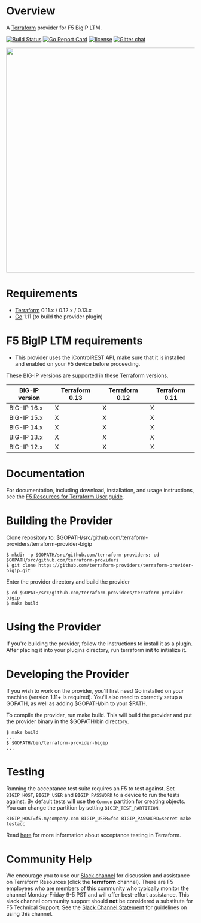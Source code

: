 [//]: # (Original work from https://github.com/DealerDotCom/terraform-provider-bigip)
[//]: # (Modifications Copyright 2019 F5 Networks Inc.)
[//]: # (This Source Code Form is subject to the terms of the Mozilla Public License, v. 2.0.)
[//]: # (If a copy of the MPL was not distributed with this file,You can obtain one at https://mozilla.org/MPL/2.0/.)

# Overview

A [Terraform](terraform.io) provider for F5 BigIP LTM.

[![Build Status](https://travis-ci.org/f5networks/terraform-provider-bigip.svg?branch=master)](https://travis-ci.org/f5networks/terraform-provider-bigip)
[![Go Report Card](https://goreportcard.com/badge/github.com/f5networks/terraform-provider-bigip)](https://goreportcard.com/report/github.com/f5networks/terraform-provider-bigip)
[![license](https://img.shields.io/badge/license-Mozilla-red.svg?style=flat)](https://github.com/f5networks/terraform-provider-bigip/blob/master/LICENSE)
[![Gitter chat](https://badges.gitter.im/hashicorp-terraform/Lobby.png)](https://gitter.im/hashicorp-terraform/Lobby)

<img src="https://cdn.rawgit.com/hashicorp/terraform-website/master/content/source/assets/images/logo-hashicorp.svg" width="600px">

# Requirements
-	[Terraform](https://www.terraform.io/downloads.html) 0.11.x / 0.12.x / 0.13.x
-	[Go](https://golang.org/doc/install) 1.11 (to build the provider plugin)

# F5 BigIP LTM requirements

- This provider uses the iControlREST API, make sure that it is installed and enabled on your F5 device before proceeding.

These BIG-IP versions are supported in these Terraform versions.

| BIG-IP version	| Terraform 0.13 | Terraform 0.12 |	Terraform 0.11 |
|-------------------|----------------|----------------|----------------|
| BIG-IP 16.x	    |       X        | 	    X         |       X        |
| BIG-IP 15.x	    |       X        | 	    X         |       X        |
| BIG-IP 14.x	    |       X        | 	    X         |       X        |
| BIG-IP 13.x	    | 	    X        |      X         |       X        |
| BIG-IP 12.x	    | 	    X        |      X         |       X        |


# Documentation

For documentation, including download, installation, and usage instructions, see the [F5 Resources for Terraform User guide](https://clouddocs.f5.com/products/orchestration/terraform/latest/).

# Building the  Provider

Clone repository to: $GOPATH/src/github.com/terraform-providers/terraform-provider-bigip

```
$ mkdir -p $GOPATH/src/github.com/terraform-providers; cd $GOPATH/src/github.com/terraform-providers
$ git clone https://github.com/terraform-providers/terraform-provider-bigip.git

```
Enter the provider directory and build the provider

```
$ cd $GOPATH/src/github.com/terraform-providers/terraform-provider-bigip
$ make build

```
# Using the Provider

If you're building the provider, follow the instructions to install it as a plugin. After placing it into your plugins directory, run terraform init to initialize it.

# Developing the Provider

If you wish to work on the provider, you'll first need Go installed on your machine (version 1.11+ is required). You'll also need to correctly setup a GOPATH, as well as adding $GOPATH/bin to your $PATH.

To compile the provider, run make build. This will build the provider and put the provider binary in the $GOPATH/bin directory.

```
$ make build
...
$ $GOPATH/bin/terraform-provider-bigip
...

```
# Testing

Running the acceptance test suite requires an F5 to test against. Set `BIGIP_HOST`, `BIGIP_USER`
and `BIGIP_PASSWORD` to a device to run the tests against. By default tests will use the `Common`
partition for creating objects. You can change the partition by setting `BIGIP_TEST_PARTITION`.

```
BIGIP_HOST=f5.mycompany.com BIGIP_USER=foo BIGIP_PASSWORD=secret make testacc
```


Read [here](https://github.com/hashicorp/terraform/blob/master/.github/CONTRIBUTING.md#running-an-acceptance-test) for
more information about acceptance testing in Terraform.

# Community Help

We encourage you to use our [Slack channel](https://f5cloudsolutions.herokuapp.com) for discussion and assistance on Terraform Resources (click the **terraform** channel). There are F5 employees who are members of this community who typically monitor the channel Monday-Friday 9-5 PST and will offer best-effort assistance. This slack channel community support should **not** be considered a substitute for F5 Technical Support. See the [Slack Channel Statement](slack-channel-statement.md) for guidelines on using this channel.
